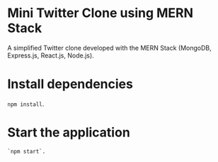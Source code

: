# Mini Twitter Clone using MERN Stack

A simplified Twitter clone developed with the MERN Stack (MongoDB, Express.js, React.js, Node.js).


# Install dependencies

   `npm install`.


# Start the application

    `npm start`.
